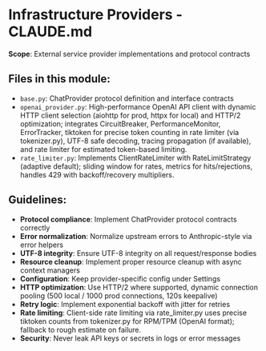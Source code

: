 # Infrastructure Providers - CLAUDE.md

**Scope**: External service provider implementations and protocol contracts

## Files in this module:
- `base.py`: ChatProvider protocol definition and interface contracts
- `openai_provider.py`: High-performance OpenAI API client with dynamic HTTP client selection (aiohttp for prod, httpx for local) and HTTP/2 optimization; integrates CircuitBreaker, PerformanceMonitor, ErrorTracker, tiktoken for precise token counting in rate limiter (via tokenizer.py), UTF-8 safe decoding, tracing propagation (if available), and rate limiter for estimated token-based limiting.
- `rate_limiter.py`: Implements ClientRateLimiter with RateLimitStrategy (adaptive default); sliding window for rates, metrics for hits/rejections, handles 429 with backoff/recovery multipliers.

## Guidelines:
- **Protocol compliance**: Implement ChatProvider protocol contracts correctly
- **Error normalization**: Normalize upstream errors to Anthropic-style via error helpers
- **UTF-8 integrity**: Ensure UTF-8 integrity on all request/response bodies
- **Resource cleanup**: Implement proper resource cleanup with async context managers
- **Configuration**: Keep provider-specific config under Settings
- **HTTP optimization**: Use HTTP/2 where supported, dynamic connection pooling (500 local / 1000 prod connections, 120s keepalive)
- **Retry logic**: Implement exponential backoff with jitter for retries
- **Rate limiting**: Client-side rate limiting via rate_limiter.py uses precise tiktoken counts from tokenizer.py for RPM/TPM (OpenAI format); fallback to rough estimate on failure.
- **Security**: Never leak API keys or secrets in logs or error messages
